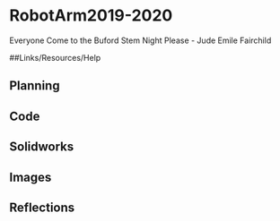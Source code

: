 # RobotArm2019-2020
Everyone Come to the Buford Stem Night Please - Jude Emile Fairchild

##Links/Resources/Help

## Planning


## Code

## Solidworks

## Images

## Reflections


